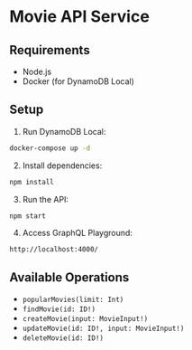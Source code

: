 # Movie API Service

## Requirements

-   Node.js
-   Docker (for DynamoDB Local)

## Setup

1. Run DynamoDB Local:

```bash
docker-compose up -d
```

2. Install dependencies:

```bash
npm install
```

3. Run the API:

```bash
npm start
```

4. Access GraphQL Playground:

```
http://localhost:4000/
```

## Available Operations

-   `popularMovies(limit: Int)`
-   `findMovie(id: ID!)`
-   `createMovie(input: MovieInput!)`
-   `updateMovie(id: ID!, input: MovieInput!)`
-   `deleteMovie(id: ID!)`
